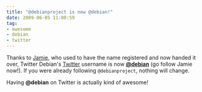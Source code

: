 ```yaml
---
title: "@debianproject is now @debian!"
date: 2009-06-05 11:08:59
tag:
- awesome
- debian
- twitter
---
```

Thanks to [Jamie](http://twitter.com/macwarlock), who used to have the name registered and now handed it over, Twitter Debian's [Twitter](http://twitter.com/) username is now [**@debian**](http://twitter.com/debian) (go follow Jamie now!). If you were already following `@debianproject`, nothing will change.

Having **@debian** on Twitter is actually kind of awesome!
